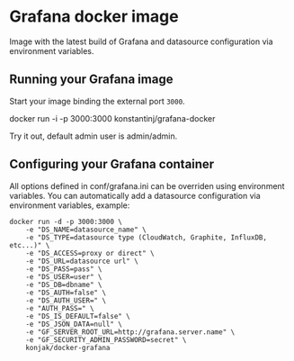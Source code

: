 # Grafana docker image

Image  with the latest build of Grafana and datasource configuration via environment variables.


## Running your Grafana image

Start your image binding the external port `3000`.

   docker run -i -p 3000:3000 konstantinj/grafana-docker

Try it out, default admin user is admin/admin.


## Configuring your Grafana container

All options defined in conf/grafana.ini can be overriden using environment variables.
You can automatically add a datasource configuration via environment variables, example:

```
docker run -d -p 3000:3000 \
    -e "DS_NAME=datasource_name" \
    -e "DS_TYPE=datasource type (CloudWatch, Graphite, InfluxDB, etc...)" \
    -e "DS_ACCESS=proxy or direct" \
    -e "DS_URL=datasource url" \
    -e "DS_PASS=pass" \
    -e "DS_USER=user" \
    -e "DS_DB=dbname" \
    -e "DS_AUTH=false" \
    -e "DS_AUTH_USER=" \
    -e "AUTH_PASS=" \
    -e "DS_IS_DEFAULT=false" \
    -e "DS_JSON_DATA=null" \
    -e "GF_SERVER_ROOT_URL=http://grafana.server.name" \
    -e "GF_SECURITY_ADMIN_PASSWORD=secret" \
    konjak/docker-grafana
```

